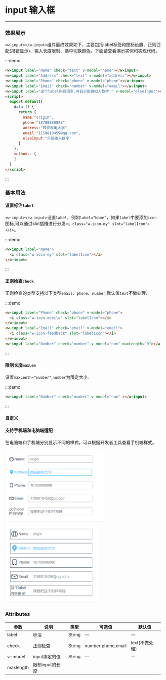 <script>
  export default{
    data () {
      return {
        name:"origin",
        phone:"18788888888",
        address:"西安邮电大学",
        email:"1158810459@qq.com",
        num:"只能输入9位数字",
        elseInput:"我要把这个组件写好"
      }
    },
    methods: {
    }
  }
</script>

# input 输入框
----
### 效果展示
```<w-input></w-input>```组件最终效果如下，主要包括label标签和图标设置、正则匹配(报错显示)、输入长度限制、选中切换颜色。下面请查看演示实例和实现代码。
<div class="demo-block">
  <w-input label="Name" check="text" v-model="name">
    <i class="w-icon-my" slot="labelIcon"></i>
  </w-input>
  <w-input label="Address" check="text" v-model="address">
    <i class="w-icon-lbsfill" slot="labelIcon"></i>
  </w-input>
  <w-input label="Phone" check="phone" v-model="phone">
    <i class="w-icon-mobile" slot="labelIcon"></i>
  </w-input>
  <w-input label="Email" check="email" v-model="email">
    <i class="w-icon-feedback" slot="labelIcon"></i>
  </w-input>
  <w-input label="这个label内容很多" v-model="elseInput"></w-input>
</div>

:::demo
```html
<w-input label="Name" check="text" v-model="name"></w-input>
<w-input label="Address" check="text" v-model="address"></w-input>
<w-input label="Phone" check="phone" v-model="phone"></w-input>
<w-input label="Email" check="number" v-model="email"></w-input>
<w-input label="这个label内容很多,并且只能输如入数字:" v-model="elseInput"></w-input>
<script>
  export default{
    data () {
      return {
        name:"origin",
        phone:"18788888888",
        address:"西安邮电大学",
        email:"1158810459@qq.com",
        elseInput:"只能输入数字"
      }
    },
    methods: {
    }
  }
</script>
```
:::

### 基本用法
#### 设置标注```label```
```<w-input></w-input>```设置```label```，例如```label="Name"```，如果```label```中要添加```icon```图标,可以通过slot插槽进行分发```<i class="w-icon-my" slot="labelIcon"></i>```。
<div class="demo-block">
  <w-input label="Name">
    <i class="w-icon-my" slot="labelIcon"></i>
  </w-input>
</div>

:::demo
```html
<w-input label="Name">
  <i class="w-icon-my" slot="labelIcon"></i>
</w-input>
```
:::

#### 正则检查```check```
正则检查的类型支持以下类型```email```、```phone```、```number```,默认值```text```不做处理.
<div class="demo-block">
    <w-input label="Phone" check="phone" v-model="phone">
      <i class="w-icon-mobile" slot="labelIcon"></i>
    </w-input>
    <w-input label="Email" check="email" v-model="email">
      <i class="w-icon-feedback" slot="labelIcon"></i>
    </w-input>
    <w-input label="Number" check="number" v-model="num" maxLength="9"></w-input>
</div>

:::demo
```html
<w-input label="Phone" check="phone" v-model="phone">
  <i class="w-icon-mobile" slot="labelIcon"></i>
</w-input>
<w-input label="Email" check="email" v-model="email">
  <i class="w-icon-feedback" slot="labelIcon"></i>
</w-input>
<w-input label="Number" check="number" v-model="num" maxLength="9"></w-input>
```
:::

#### 限制长度```maxLen```
设置```maxLenth="number"```,```number```为限定大小.
<div class="demo-block">
  <w-input label="Number" check="number" v-model="num" maxLength="9"></w-input>
</div>

:::demo
```html
<w-input label="Number" check="number" v-model="num" ></w-input>
```
:::

#### 自定义

#### 支持手机端和电脑端适配
在电脑端和手机端分别显示不同的样式，可以根据开发者工具查看手机端样式。
<div class="demo-block">
  <div>
    <img src="../../static/img/pcInput.png" width="320px">
    <img src="../../static/img/phoneInput.png" width="300px">
  </div>
</div>

### Attributes

| 参数      | 说明   | 类型      | 可选值       | 默认值   |
|---------- |-------- |----------|-------------  |-------- |
| label     |   标注  | String   |—              |  —   |
| check     | 正则检查| String     |number,phone,email|text(不做处理)|
| v-model   | input绑定的值| String | —           | —      |
|maxlength  |限制input的长度
